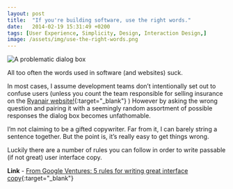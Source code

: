 ```yaml
---
layout: post
title:  "If you're building software, use the right words."
date:   2014-02-19 15:31:49 +0200
tags: [User Experience, Simplicity, Design, Interaction Design,]
image: /assets/img/use-the-right-words.png
---
```

![A problematic dialog box]({{site.baseurl}}/assets/img/use-the-right-words.png)

All too often the words used in software (and websites) suck. 

In most cases, I assume development teams don’t intentionally set out to confuse users (unless you count the team responsible for selling insurance on the [Ryanair website!](https://blog.kylegawley.com/dark-patterns-the-art-of-online-deception/){:target="_blank"} ) However by asking the wrong question and pairing it with a seemingly random assortment of possible responses the dialog box becomes unfathomable.

I’m not claiming to be a gifted copywriter. Far from it, I can barely string a sentence together. But the point is, it’s really easy to get things wrong.

Luckily there are a number of rules you can follow in order to write passable (if not great) user interface copy.

**Link** - [From Google Ventures: 5 rules for writing great interface copy](https://www.fastcompany.com/3026463/from-google-ventures-5-rules-for-writing-great-interface-copy?partner=rss){:target="_blank"}